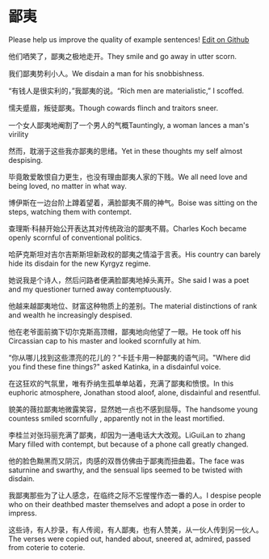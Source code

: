# 鄙夷

Please help us improve the quality of example sentences! [Edit on Github](https://github.com/jiyushe/jiyu-example-sentence-source/blob/main/chinese/biyi_1.md)

<p><span class="chinese">他们哂笑了，鄙夷之极地走开。</span><span class="english">They smile and go away in utter scorn.</span></p>

<p><span class="chinese">我们鄙夷势利小人。</span><span class="english">We disdain a man for his snobbishness.</span></p>

<p><span class="chinese">“有钱人是很实利的，”我鄙夷的说。</span><span class="english">“Rich men are materialistic,” I scoffed.</span></p>

<p><span class="chinese">懦夫蹙眉，叛徒鄙夷。</span><span class="english">Though cowards flinch and traitors sneer.</span></p>

<p><span class="chinese">一个女人鄙夷地阉割了一个男人的气概</span><span class="english">Tauntingly, a woman lances a man's virility</span></p>

<p><span class="chinese">然而，耽溺于这些我亦鄙夷的思绪。</span><span class="english">Yet in these thoughts my self almost despising.</span></p>

<p><span class="chinese">毕竟敢爱敢恨自力更生，也没有理由鄙夷人家的下贱。</span><span class="english">We all need love and being loved, no matter in what way.</span></p>

<p><span class="chinese">博伊斯在一边台阶上蹲着望着，满脸鄙夷不屑的神气。</span><span class="english">Boise was sitting on the steps, watching them with contempt.</span></p>

<p><span class="chinese">查理斯·科赫开始公开表达其对传统政治的鄙夷不屑。</span><span class="english">Charles Koch became openly scornful of conventional politics.</span></p>

<p><span class="chinese">哈萨克斯坦对吉尔吉斯斯坦新政权的鄙夷之情溢于言表。</span><span class="english">His country can barely hide its disdain for the new Kyrgyz regime.</span></p>

<p><span class="chinese">她说我是个诗人，然后问路者便满脸鄙夷地掉头离开。</span><span class="english">She said I was a poet and my questioner turned away contemptuously.</span></p>

<p><span class="chinese">他越来越鄙夷地位、财富这种物质上的差别。</span><span class="english">The material distinctions of rank and wealth he increasingly despised.</span></p>

<p><span class="chinese">他在老爷面前摘下切尔克斯高顶帽，鄙夷地向他望了一眼。</span><span class="english">He took off his Circassian cap to his master and looked scornfully at him.</span></p>

<p><span class="chinese">“你从哪儿找到这些漂亮的花儿的？”卡廷卡用一种鄙夷的语气问。</span><span class="english">"Where did you find these fine things?" asked Katinka, in a disdainful voice.</span></p>

<p><span class="chinese">在这狂欢的气氛里，唯有乔纳生孤单单站着，充满了鄙夷和愤恨。</span><span class="english">In this euphoric atmosphere, Jonathan stood aloof, alone, disdainful and resentful.</span></p>

<p><span class="chinese">貌美的薇拉鄙夷地微露笑容，显然她一点也不感到屈辱。</span><span class="english">The handsome young countess smiled scornfully , apparently not in the least mortified.</span></p>

<p><span class="chinese">李桂兰对张玛丽充满了鄙夷，却因为一通电话大大改观。</span><span class="english">LiGuiLan to zhang Mary filled with contempt, but because of a phone call greatly changed.</span></p>

<p><span class="chinese">他的脸色黝黑而又阴沉，肉感的双唇仿佛由于鄙夷而扭曲着。</span><span class="english">The face was saturnine and swarthy, and the sensual lips seemed to be twisted with disdain.</span></p>

<p><span class="chinese">我鄙夷那些为了让人感念，在临终之际不忘惺惺作态一番的人。</span><span class="english">I despise people who on their deathbed master themselves and adopt a pose in order to impress.</span></p>

<p><span class="chinese">这些诗，有人抄录，有人传阅，有人鄙夷，也有人赞美，从一伙人传到另一伙人。</span><span class="english">The verses were copied out, handed about, sneered at, admired, passed from coterie to coterie.</span></p>


